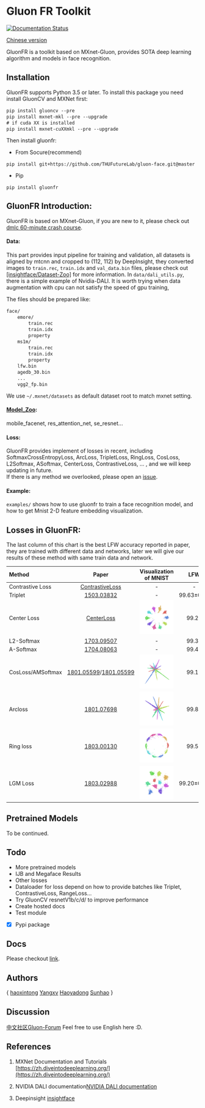 # Gluon FR Toolkit
[![Documentation Status](https://readthedocs.org/projects/gluon-face/badge/?version=latest)](https://gluon-face.readthedocs.io/en/latest/?badge=latest)

[Chinese version](README_CN.md)

GluonFR is a toolkit based on MXnet-Gluon, provides SOTA deep learning algorithm and models in face recognition.

## Installation
GluonFR supports Python 3.5 or later. 
To install this package you need install GluonCV and MXNet first:
```shell
pip install gluoncv --pre
pip install mxnet-mkl --pre --upgrade
# if cuda XX is installed
pip install mxnet-cuXXmkl --pre --upgrade
```
Then install gluonfr:

- From Socure(recommend)

```shell
pip install git+https://github.com/THUFutureLab/gluon-face.git@master
```

- Pip

```shell
pip install gluonfr
```

## GluonFR Introduction:
GluonFR is based on MXnet-Gluon, if you are new to it, please check out [dmlc 60-minute crash course](http://gluon-crash-course.mxnet.io/).

#### Data: 
This part provides input pipeline for training and validation, 
all datasets is aligned by mtcnn and cropped to (112, 112) by DeepInsight, 
they converted images to `train.rec`, `train.idx` and `val_data.bin` files,  please check out 
[[insightface/Dataset-Zoo]](https://github.com/deepinsight/insightface/wiki/Dataset-Zoo) for more information. 
In `data/dali_utils.py`, there is a simple example of Nvidia-DALI. It is worth trying when data augmentation with cpu 
can not satisfy the speed of gpu training,  

The files should be prepared like:
```
face/
    emore/
        train.rec
        train.idx
        property
    ms1m/
        train.rec
        train.idx
        property
    lfw.bin
    agedb_30.bin
    ...
    vgg2_fp.bin
```
We use `~/.mxnet/datasets` as default dataset root to match mxnet setting.

#### [Model_Zoo](/wiki/Model_Zoo):
mobile_facenet, res_attention_net, se_resnet... 


#### Loss:
GluonFR provides implement of losses in recent, including SoftmaxCrossEntropyLoss, ArcLoss, TripletLoss, 
RingLoss, CosLoss, L2Softmax, ASoftmax, CenterLoss, ContrastiveLoss, ... , and we will keep updating in future.  
If there is any method we overlooked, please open an [issue](https://github.com/THUFutureLab/gluon-face/issues).

#### Example:

`examples/` shows how to use gluonfr to train a face recognition model, and how to get Mnist 2-D 
feature embedding visualization.  
  
## Losses in GluonFR:  

The last column of this chart is the best LFW accuracy reported in paper, they are trained with different data and networks, 
later we will give our results of these method with same train data and network. 

|Method| Paper |Visualization of MNIST|LFW|
|:---|:---:| :---:|:---:|
|Contrastive Loss|[ContrastiveLoss](http://yann.lecun.com/exdb/publis/pdf/hadsell-chopra-lecun-06.pdf)|-|-|
|Triplet|[1503.03832](https://arxiv.org/abs/1503.03832)|-|99.63±0.09|
|Center Loss|[CenterLoss](https://ydwen.github.io/papers/WenECCV16.pdf)|<img src="resources/mnist-euclidean/center-train-epoch100.png"/>|99.28 |
|L2-Softmax|[1703.09507](https://arxiv.org/abs/1703.09507)|-|99.33|
|A-Softmax|[1704.08063](https://arxiv.org/abs/1704.08063)|-|99.42|
|CosLoss/AMSoftmax|[1801.05599](https://arxiv.org/abs/1801.05599)/[1801.05599](https://arxiv.org/abs/1801.05599)|<img src="resources/minst-angular/cosloss-train-epoch95.png"/>|99.17|
|Arcloss|[1801.07698](https://arxiv.org/abs/1801.07698)|<img src="resources/minst-angular/arcloss-train-epoch100.png"/>|99.82|
|Ring loss|[1803.00130](https://arxiv.org/abs/1803.00130)|<img src="resources/mnist-euclidean/ringloss-train-epoch95-0.1.png"/>|99.52|
|LGM Loss|[1803.02988](https://arxiv.org/abs/1803.02988)|<img src="resources/mnist-euclidean/LGMloss-train-epoch100.png"/>|99.20±0.03|

## Pretrained Models
To be continued.

## Todo

- More pretrained models
- IJB and Megaface Results
- Other losses
- Dataloader for loss depend on how to provide batches like Triplet, ContrastiveLoss, RangeLoss...
- Try GluonCV resnetV1b/c/d/ to improve performance
- Create hosted docs
- Test module
- [x] Pypi package


## Docs

Please checkout [link](https://gluon-face.readthedocs.io/en/latest/).  

## Authors
{ [haoxintong](https://github.com/haoxintong) [Yangxv](https://github.com/PistonY) [Haoyadong](https://github.com/jiqirenno1) [Sunhao](https://github.com/smartadpole) }

## Discussion
[中文社区Gluon-Forum](https://discuss.gluon.ai/t/topic/9959) Feel free to use English here :D.

## References

1. MXNet Documentation and Tutorials [https://zh.diveintodeeplearning.org/](https://zh.diveintodeeplearning.org/)

1. NVIDIA DALI documentation[NVIDIA DALI documentation](https://docs.nvidia.com/deeplearning/sdk/dali-developer-guide/docs/index.html)

1. Deepinsight [insightface](https://github.com/deepinsight/insightface)

